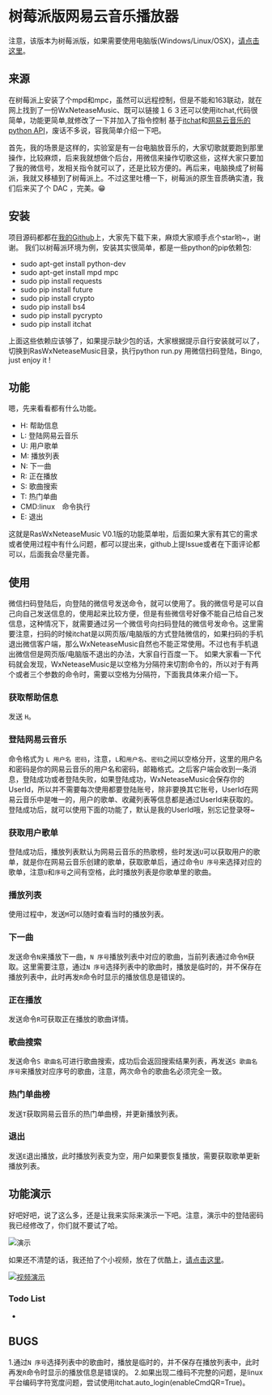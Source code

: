 # 树莓派版网易云音乐播放器

注意，该版本为树莓派版，如果需要使用电脑版(Windows/Linux/OSX)，[请点击这里](https://github.com/yaphone/WxNeteaseMusic)。

## 来源
在树莓派上安装了个mpd和mpc，虽然可以远程控制，但是不能和163联动，就在网上找到了一份WxNeteaseMusic、既可以链接１６３还可以使用itchat,代码很简单，功能更简单,就修改了一下并加入了指令控制
基于[itchat](https://github.com/littlecodersh/ItChat)和[网易云音乐的python API](https://github.com/yaphone/musicbox)，废话不多说，容我简单介绍一下吧。

首先，我的场景是这样的，实验室是有一台电脑放音乐的，大家切歌就要跑到那里操作，比较麻烦，后来我就想做个后台，用微信来操作切歌这些，这样大家只要加了我的微信号，发相关指令就可以了，还是比较方便的。再后来，电脑换成了树莓派，我就又移植到了树莓派上。不过这里吐槽一下，树莓派的原生音质确实渣，我们后来买了个 DAC ，完美。😁

## 安装

项目源码都都在[我的Github](https://github.com/dissipator/WxNMusic)上，大家先下载下来，麻烦大家顺手点个star哟~，谢谢。
我们以树莓派环境为例，安装其实很简单，都是一些python的pip依赖包:

- sudo apt-get install python-dev
- sudo apt-get install mpd mpc
- sudo pip install requests
- sudo pip install future
- sudo pip install crypto 
- sudo pip install bs4 
- sudo pip install pycrypto
- sudo pip install itchat

上面这些依赖应该够了，如果提示缺少包的话，大家根据提示自行安装就可以了，切换到RasWxNeteaseMusic目录，执行python run.py 
用微信扫码登陆，Bingo, just enjoy it !

## 功能
嗯，先来看看都有什么功能。

- H: 帮助信息
- L: 登陆网易云音乐
- U: 用户歌单
- M: 播放列表
- N: 下一曲
- R: 正在播放
- S: 歌曲搜索
- T: 热门单曲
- CMD:linux　命令执行 
- E: 退出

这就是RasWxNeteaseMusic V0.1版的功能菜单啦，后面如果大家有其它的需求或者使用过程中有什么问题，都可以提出来，github上提Issue或者在下面评论都可以，后面我会尽量完善。

## 使用

微信扫码登陆后，向登陆的微信号发送命令，就可以使用了。我的微信号是可以自己向自己发送信息的，使用起来比较方便，但是有些微信号好像不能自己给自己发信息，这种情况下，就需要通过另一个微信号向扫码登陆的微信号发命令。这里需要注意，扫码的时候itchat是以网页版/电脑版的方式登陆微信的，如果扫码的手机退出微信客户端，那么WxNeteaseMusic自然也不能正常使用。不过也有手机退出微信但是网页版/电脑版不退出的办法，大家自行百度一下。
如果大家看一下代码就会发现，WxNeteaseMusic是以空格为分隔符来切割命令的，所以对于有两个或者三个参数的命令时，需要以空格为分隔符，下面我具体来介绍一下。

### 获取帮助信息

发送 `H`。

### 登陆网易云音乐

命令格式为 `L 用户名 密码`，注意，`L`和`用户名`、`密码`之间以空格分开，这里的用户名和密码是你的网易云音乐的用户名和密码，邮箱格式。之后客户端会收到一条消息，登陆成功或者登陆失败，如果登陆成功，WxNeteaseMusic会保存你的UserId，所以并不需要每次使用都要登陆账号，除非要换其它账号，UserId在网易云音乐中是唯一的，用户的歌单、收藏列表等信息都是通过UserId来获取的。登陆成功后，就可以使用下面的功能了，默认是我的UserId哦，别忘记登录呀~

### 获取用户歌单

登陆成功后，播放列表默认为网易云音乐的热歌榜，些时发送`U`可以获取用户的歌单，就是你在网易云音乐创建的歌单，获取歌单后，通过命令`U 序号`来选择对应的歌单，注意`U`和`序号`之间有空格，此时播放列表是你歌单里的歌曲。

### 播放列表

使用过程中，发送`M`可以随时查看当时的播放列表。

### 下一曲

发送命令`N`来播放下一曲，`N 序号`播放列表中对应的歌曲，当前列表通过命令`M`获取。这里需要注意，通过`N 序号`选择列表中的歌曲时，播放是临时的，并不保存在播放列表中，此时再发`R`命令时显示的播放信息是错误的。

### 正在播放

发送命令`R`可获取正在播放的歌曲详情。

### 歌曲搜索

发送命令`S 歌曲名`可进行歌曲搜索，成功后会返回搜索结果列表，再发送`S 歌曲名 序号`来播放对应序号的歌曲，注意，两次命令的歌曲名必须完全一致。

### 热门单曲榜

发送`T`获取网易云音乐的热门单曲榜，并更新播放列表。

### 退出

发送`E`退出播放，此时播放列表变为空，用户如果要恢复播放，需要获取歌单更新播放列表。

## 功能演示

好吧好吧，说了这么多，还是让我来实际来演示一下吧。注意，演示中的登陆密码我已经修改了，你们就不要试了哈。

![演示](http://oj5vdtyuu.bkt.clouddn.com/wxneteasemusic1.gif)

如果还不清楚的话，我还拍了个小视频，放在了优酷上，[请点击这里](http://v.youku.com/v_show/id_XMjUxODk5MDQxNg==.html)。

[![视频演示](http://oj5vdtyuu.bkt.clouddn.com/screenshot.png)](http://v.youku.com/v_show/id_XMjUxODk5MDQxNg==.html?tpa=dW5pb25faWQ9MTAzMjUyXzEwMDAwMV8wMV8wMQ+)

### Todo List

- 

## BUGS
1.通过`N 序号`选择列表中的歌曲时，播放是临时的，并不保存在播放列表中，此时再发`R`命令时显示的播放信息是错误的。
2.如果出现二维码不完整的问题，是linux平台编码字符宽度问题，尝试使用itchat.auto_login(enableCmdQR=True)。












